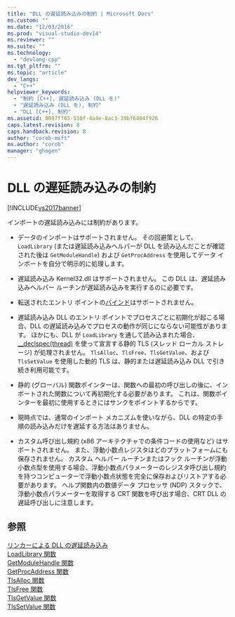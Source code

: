 ```yaml
---
title: "DLL の遅延読み込みの制約 | Microsoft Docs"
ms.custom: ""
ms.date: "12/03/2016"
ms.prod: "visual-studio-dev14"
ms.reviewer: ""
ms.suite: ""
ms.technology: 
  - "devlang-cpp"
ms.tgt_pltfrm: ""
ms.topic: "article"
dev_langs: 
  - "C++"
helpviewer_keywords: 
  - "制約 [C++], 遅延読み込み (DLL を)"
  - "遅延読み込み (DLL を), 制約"
  - "DLL [C++], 制約"
ms.assetid: 0097ff65-550f-4a4e-8ac3-39bf6404f926
caps.latest.revision: 8
caps.handback.revision: 8
author: "corob-msft"
ms.author: "corob"
manager: "ghogen"
---
```

# DLL の遅延読み込みの制約
[!INCLUDE[vs2017banner](../../assembler/inline/includes/vs2017banner.md)]

インポートの遅延読み込みには制約があります。  
  
-   データのインポートはサポートされません。  その回避策として、`LoadLibrary` \(または遅延読み込みヘルパーが DLL を読み込んだことが確認された後は `GetModuleHandle`\) および `GetProcAddress` を使用してデータ インポートを自分で明示的に処理します。  
  
-   遅延読み込み Kernel32.dll はサポートされません。  この DLL は、遅延読み込みヘルパー ルーチンが遅延読み込みを実行するのに必要です。  
  
-   転送されたエントリ ポイントの[バインド](../../build/reference/binding-imports.md)はサポートされません。  
  
-   遅延読み込み DLL のエントリ ポイントでプロセスごとに初期化が起こる場合、DLL の遅延読み込みでプロセスの動作が同じにならない可能性があります。  ほかにも、DLL が `LoadLibrary` を通して読み込まれた場合、[\_\_declspec\(thread\)](../../cpp/thread.md) を使って宣言する静的 TLS \(スレッド ローカル ストレージ\) が処理されません。  `TlsAlloc`、`TlsFree`、`TlsGetValue`、および `TlsSetValue` を使用した動的 TLS は、静的または遅延読み込み DLL で引き続き利用可能です。  
  
-   静的 \(グローバル\) 関数ポインターは、関数への最初の呼び出しの後に、インポートされた関数について再初期化する必要があります。  これは、関数ポインターを最初に使用するときにはサンクをポイントするからです。  
  
-   現時点では、通常のインポート メカニズムを使いながら、DLL の特定の手順の読み込みだけを遅延する方法はありません。  
  
-   カスタム呼び出し規約 \(x86 アーキテクチャでの条件コードの使用など\) はサポートされません。  また、浮動小数点レジスタはどのプラットフォームにも保存されません。  カスタム ヘルパー ルーチンまたはフック ルーチンが浮動小数点型を使用する場合、浮動小数点パラメーターのレジスタ呼び出し規約を持つコンピューターで浮動小数点状態を完全に保存およびリストアする必要があります。  ヘルプ関数内の数値データ プロセッサ \(NDP\) スタックで、浮動小数点パラメーターを取得する CRT 関数を呼び出す場合、CRT DLL の遅延呼び出しに注意します。  
  
## 参照  
 [リンカーによる DLL の遅延読み込み](../../build/reference/linker-support-for-delay-loaded-dlls.md)   
 [LoadLibrary 関数](http://msdn.microsoft.com/library/windows/desktop/ms684175.aspx)   
 [GetModuleHandle 関数](http://msdn.microsoft.com/library/windows/desktop/ms683199.aspx)   
 [GetProcAddress 関数](http://msdn.microsoft.com/library/windows/desktop/ms683212.aspx)   
 [TlsAlloc 関数](http://msdn.microsoft.com/library/windows/desktop/ms686801.aspx)   
 [TlsFree 関数](http://msdn.microsoft.com/library/windows/desktop/ms686804.aspx)   
 [TlsGetValue 関数](http://msdn.microsoft.com/library/windows/desktop/ms686812.aspx)   
 [TlsSetValue 関数](http://msdn.microsoft.com/library/windows/desktop/ms686818.aspx)